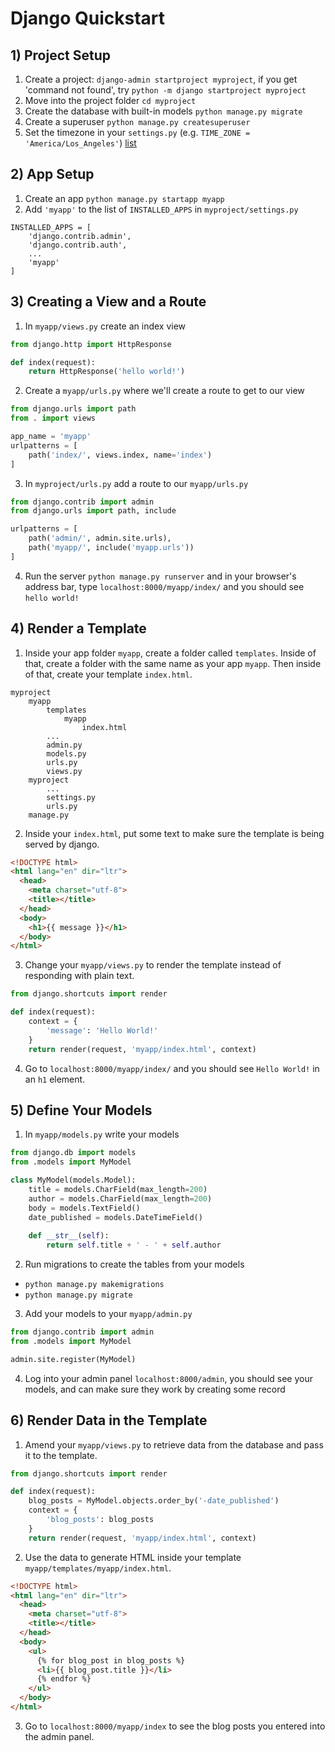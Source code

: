 
# Django Quickstart

## 1) Project Setup

1. Create a project: `django-admin startproject myproject`, if you get 'command not found', try `python -m django startproject myproject`
2. Move into the project folder `cd myproject`
3. Create the database with built-in models `python manage.py migrate`
4. Create a superuser `python manage.py createsuperuser`
5. Set the timezone in your `settings.py` (e.g. `TIME_ZONE = 'America/Los_Angeles'`) [list](https://en.wikipedia.org/wiki/List_of_tz_database_time_zones)

## 2) App Setup

1. Create an app `python manage.py startapp myapp`
2. Add `'myapp'` to the list of `INSTALLED_APPS` in `myproject/settings.py`

```
INSTALLED_APPS = [
    'django.contrib.admin',
    'django.contrib.auth',
    ...
    'myapp'
]
```

## 3) Creating a View and a Route

1. In `myapp/views.py` create an index view

```python
from django.http import HttpResponse

def index(request):
    return HttpResponse('hello world!')
```

2. Create a `myapp/urls.py` where we'll create a route to get to our view

```python
from django.urls import path
from . import views

app_name = 'myapp'
urlpatterns = [
    path('index/', views.index, name='index')
]
```

3. In `myproject/urls.py` add a route to our `myapp/urls.py`

```python
from django.contrib import admin
from django.urls import path, include

urlpatterns = [
    path('admin/', admin.site.urls),
    path('myapp/', include('myapp.urls'))
]
```

4. Run the server `python manage.py runserver` and in your browser's address bar, type `localhost:8000/myapp/index/` and you should see `hello world!`



## 4) Render a Template

1. Inside your app folder `myapp`, create a folder called `templates`. Inside of that, create a folder with the same name as your app `myapp`. Then inside of that, create your template `index.html`.

```
myproject
    myapp
        templates
            myapp
                index.html
        ...
        admin.py
        models.py
        urls.py
        views.py
    myproject
        ...
        settings.py
        urls.py
    manage.py
```

2. Inside your `index.html`, put some text to make sure the template is being served by django.

```html
<!DOCTYPE html>
<html lang="en" dir="ltr">
  <head>
    <meta charset="utf-8">
    <title></title>
  </head>
  <body>
    <h1>{{ message }}</h1>
  </body>
</html>
```

3. Change your `myapp/views.py` to render the template instead of responding with plain text.

```python
from django.shortcuts import render

def index(request):
    context = {
        'message': 'Hello World!'
    }
    return render(request, 'myapp/index.html', context)
```

4. Go to `localhost:8000/myapp/index/` and you should see `Hello World!` in an `h1` element.

## 5) Define Your Models

1. In `myapp/models.py` write your models

```python
from django.db import models
from .models import MyModel

class MyModel(models.Model):
    title = models.CharField(max_length=200)
    author = models.CharField(max_length=200)
    body = models.TextField()
    date_published = models.DateTimeField()
    
    def __str__(self):
        return self.title + ' - ' + self.author
```

2. Run migrations to create the tables from your models
  - `python manage.py makemigrations`
  - `python manage.py migrate`

3. Add your models to your `myapp/admin.py`

```python
from django.contrib import admin
from .models import MyModel

admin.site.register(MyModel)
```

4. Log into your admin panel `localhost:8000/admin`, you should see your models, and can make sure they work by creating some record

## 6) Render Data in the Template

1. Amend your `myapp/views.py` to retrieve data from the database and pass it to the template.

```python
from django.shortcuts import render

def index(request):
    blog_posts = MyModel.objects.order_by('-date_published')
    context = {
        'blog_posts': blog_posts
    }
    return render(request, 'myapp/index.html', context)
```

2. Use the data to generate HTML inside your template `myapp/templates/myapp/index.html`.

```html
<!DOCTYPE html>
<html lang="en" dir="ltr">
  <head>
    <meta charset="utf-8">
    <title></title>
  </head>
  <body>
    <ul>
      {% for blog_post in blog_posts %}
      <li>{{ blog_post.title }}</li>
      {% endfor %}
    </ul>
  </body>
</html>
```

3. Go to `localhost:8000/myapp/index` to see the blog posts you entered into the admin panel.


